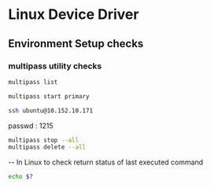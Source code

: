 # Linux Device Driver

## Environment Setup checks
### multipass utility checks
```bash
multipass list
```
```bash
multipass start primary
```
```bash
ssh ubuntu@10.152.10.171
```
passwd : 1215

```bash
multipass stop --all
multipass delete --all
```

-- In Linux to check return status of last executed command
```bash
echo $?
```

